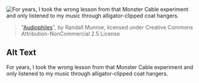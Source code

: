 ![For years, I took the wrong lesson from that Monster Cable experiment and only listened to my music through alligator-clipped coat hangers.](https://imgs.xkcd.com/comics/audiophiles.png)
> "[Audiophiles](https://xkcd.com/841/)", by Randall Munroe, licensed under Creative Commons Attribution-NonCommercial 2.5 License

## Alt Text
For years, I took the wrong lesson from that Monster Cable experiment and only listened to my music through alligator-clipped coat hangers.
